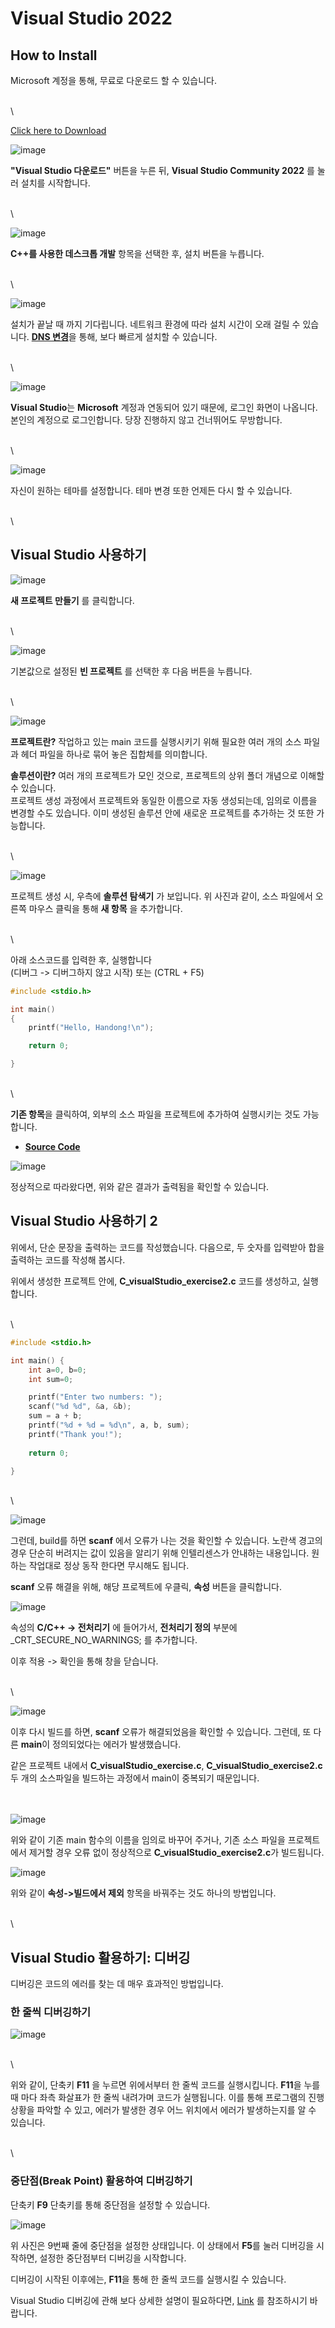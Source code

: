 # Visual Studio 2022

## How to Install

Microsoft 계정을 통해, 무료로 다운로드 할 수 있습니다.

\
\


[Click here to Download](https://visualstudio.microsoft.com/ko/vs/community/)

![image](https://user-images.githubusercontent.com/84503980/185387298-f280c598-c184-49a5-bc39-f87c82c94355.png)

**"Visual Studio 다운로드"** 버튼을 누른 뒤, **Visual Studio Community 2022** 를 눌러 설치를 시작합니다.

\
\


![image](https://user-images.githubusercontent.com/84503980/185388422-de85399e-b0a7-45b5-a8ff-fdc859927f8c.png)

**C++를 사용한 데스크톱 개발** 항목을 선택한 후, 설치 버튼을 누릅니다.

\
\


![image](https://user-images.githubusercontent.com/84503980/185389166-eead55f5-e955-4fd7-95f3-87e73f94a263.png)

설치가 끝날 때 까지 기다립니다. 네트워크 환경에 따라 설치 시간이 오래 걸릴 수 있습니다. [**DNS 변경**](https://ivyit.tistory.com/190)을 통해, 보다 빠르게 설치할 수 있습니다.

\
\


![image](https://user-images.githubusercontent.com/84503980/185390095-d0510671-f8d7-4a10-b00c-73cc276c9d6b.png)

**Visual Studio**는 **Microsoft** 계정과 연동되어 있기 때문에, 로그인 화면이 나옵니다. 본인의 계정으로 로그인합니다. 당장 진행하지 않고 건너뛰어도 무방합니다.

\
\


![image](https://user-images.githubusercontent.com/84503980/185390456-00fc4d8f-fdc5-4b35-a08a-856d6d529f74.png)

자신이 원하는 테마를 설정합니다. 테마 변경 또한 언제든 다시 할 수 있습니다.

\
\


## Visual Studio 사용하기

![image](https://user-images.githubusercontent.com/84503980/185390762-7065b68c-fab3-468b-b244-d773bdeaf696.png)

**새 프로젝트 만들기** 를 클릭합니다.

\
\


![image](https://user-images.githubusercontent.com/84503980/185390827-548640f3-9048-478c-8e0d-bf8469045809.png)

기본값으로 설정된 **빈 프로젝트** 를 선택한 후 다음 버튼을 누릅니다.

\
\


![image](https://user-images.githubusercontent.com/84503980/185392645-d08260f5-a092-46ca-b12e-ca718c3e0cf2.png)

**프로젝트란?** 작업하고 있는 main 코드를 실행시키기 위해 필요한 여러 개의 소스 파일과 헤더 파일을 하나로 묶어 놓은 집합체를 의미합니다.

**솔루션이란?** 여러 개의 프로젝트가 모인 것으로, 프로젝트의 상위 폴더 개념으로 이해할 수 있습니다.\
프로젝트 생성 과정에서 프로젝트와 동일한 이름으로 자동 생성되는데, 임의로 이름을 변경할 수도 있습니다. 이미 생성된 솔루션 안에 새로운 프로젝트를 추가하는 것 또한 가능합니다.

\
\


![image](https://user-images.githubusercontent.com/84503980/185393298-cd0bbffd-7aec-45b0-a7a7-c01b682fd112.png)

프로젝트 생성 시, 우측에 **솔루션 탐색기** 가 보입니다. 위 사진과 같이, 소스 파일에서 오른쪽 마우스 클릭을 통해 **새 항목** 을 추가합니다.

\
\


아래 소스코드를 입력한 후, 실행합니다\
(디버그 -> 디버그하지 않고 시작) 또는 (CTRL + F5)

```c
#include <stdio.h>

int main()
{
    printf("Hello, Handong!\n");

    return 0;

}
```

\
\


**기존 항목**을 클릭하여, 외부의 소스 파일을 프로젝트에 추가하여 실행시키는 것도 가능합니다.

* [**Source Code**](https://github.com/ykkimhgu/Tutorial-C-Program/tree/main/installVisualStudio)

![image](https://user-images.githubusercontent.com/84503980/185394697-c321c21d-0bf2-4fee-a4dd-ff7678d7fbfe.png)

정상적으로 따라왔다면, 위와 같은 결과가 출력됨을 확인할 수 있습니다.

## Visual Studio 사용하기 2

위에서, 단순 문장을 출력하는 코드를 작성했습니다. 다음으로, 두 숫자를 입력받아 합을 출력하는 코드를 작성해 봅시다.

위에서 생성한 프로젝트 안에, **C\_visualStudio\_exercise2.c** 코드를 생성하고, 실행합니다.

\
\


```c
#include <stdio.h>

int main() {
	int a=0, b=0;
	int sum=0;

	printf("Enter two numbers: ");
	scanf("%d %d", &a, &b);
	sum = a + b;
	printf("%d + %d = %d\n", a, b, sum);
	printf("Thank you!");
	
	return 0;

}
```

\
\


![image](https://user-images.githubusercontent.com/84503980/185396376-4474bf9d-3614-4549-9ef4-495fb1b70193.png)

그런데, build를 하면 **scanf** 에서 오류가 나는 것을 확인할 수 있습니다. 노란색 경고의 경우 단순히 버려지는 값이 있음을 알리기 위해 인텔리센스가 안내하는 내용입니다. 원하는 작업대로 정상 동작 한다면 무시해도 됩니다.

**scanf** 오류 해결을 위해, 해당 프로젝트에 우클릭, **속성** 버튼을 클릭합니다.

![image](https://user-images.githubusercontent.com/84503980/185396912-3846f393-e587-4338-a929-3acc9ea40d53.png)

속성의 **C/C++ -> 전처리기** 에 들어가서, **전처리기 정의** 부분에\
\_CRT\_SECURE\_NO\_WARNINGS; 를 추가합니다.

이후 적용 -> 확인을 통해 창을 닫습니다.

\
\


![image](https://user-images.githubusercontent.com/84503980/185397537-142644d8-45c3-4577-9f3b-ea2caf11b9cd.png)

이후 다시 빌드를 하면, **scanf** 오류가 해결되었음을 확인할 수 있습니다. 그런데, 또 다른 **main**이 정의되었다는 에러가 발생했습니다.

같은 프로젝트 내에서 **C\_visualStudio\_exercise.c**, **C\_visualStudio\_exercise2.c** 두 개의 소스파일을 빌드하는 과정에서 main이 중복되기 때문입니다.

\
\
![image](https://user-images.githubusercontent.com/84503980/185398246-cfa1ab71-b2f1-442f-a636-82a77ab489e7.png)

위와 같이 기존 main 함수의 이름을 임의로 바꾸어 주거나, 기존 소스 파일을 프로젝트에서 제거할 경우 오류 없이 정상적으로 **C\_visualStudio\_exercise2.c**가 빌드됩니다.

![image](https://user-images.githubusercontent.com/84503980/185398682-dbffe166-e721-48ab-bc5a-7e264d9b323d.png)

위와 같이 **속성->빌드에서 제외** 항목을 바꿔주는 것도 하나의 방법입니다.

\
\


## Visual Studio 활용하기: 디버깅

디버깅은 코드의 에러를 찾는 데 매우 효과적인 방법입니다.

### 한 줄씩 디버깅하기

![image](https://user-images.githubusercontent.com/84503980/185399262-71a4c79e-737f-42f6-b8dd-e2df606bbcb2.png)

\
\


위와 같이, 단축키 **F11** 을 누르면 위에서부터 한 줄씩 코드를 실행시킵니다. **F11**을 누를 때 마다 좌측 화살표가 한 줄씩 내려가며 코드가 실행됩니다. 이를 통해 프로그램의 진행 상황을 파악할 수 있고, 에러가 발생한 경우 어느 위치에서 에러가 발생하는지를 알 수 있습니다.

\
\


### 중단점(Break Point) 활용하여 디버깅하기

단축키 **F9** 단축키를 통해 중단점을 설정할 수 있습니다.

![image](https://user-images.githubusercontent.com/84503980/185399797-0f4a8a89-b628-4c59-bc1c-a340ac29a309.png)

위 사진은 9번째 줄에 중단점을 설정한 상태입니다. 이 상태에서 **F5**를 눌러 디버깅을 시작하면, 설정한 중단점부터 디버깅을 시작합니다.

디버깅이 시작된 이후에는, **F11**을 통해 한 줄씩 코드를 실행시킬 수 있습니다.

Visual Studio 디버깅에 관해 보다 상세한 설명이 필요하다면, [Link](https://dojang.io/mod/page/view.php?id=806) 를 참조하시기 바랍니다.
